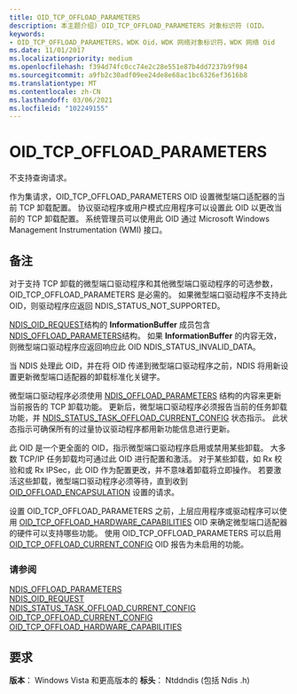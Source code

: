 ```yaml
---
title: OID_TCP_OFFLOAD_PARAMETERS
description: 本主题介绍) OID_TCP_OFFLOAD_PARAMETERS 对象标识符 (OID。
keywords:
- OID_TCP_OFFLOAD_PARAMETERS，WDK Oid，WDK 网络对象标识符，WDK 网络 Oid
ms.date: 11/01/2017
ms.localizationpriority: medium
ms.openlocfilehash: f394d74fc0cc74e2c28e551e87b4dd7237b9f984
ms.sourcegitcommit: a9fb2c30adf09ee24de8e68ac1bc6326ef3616b8
ms.translationtype: MT
ms.contentlocale: zh-CN
ms.lasthandoff: 03/06/2021
ms.locfileid: "102249155"
---
```

# <a name="oid_tcp_offload_parameters"></a>OID_TCP_OFFLOAD_PARAMETERS

不支持查询请求。

作为集请求，OID_TCP_OFFLOAD_PARAMETERS OID 设置微型端口适配器的当前 TCP 卸载配置。 协议驱动程序或用户模式应用程序可以设置此 OID 以更改当前的 TCP 卸载配置。 系统管理员可以使用此 OID 通过 Microsoft Windows Management Instrumentation (WMI) 接口。

## <a name="remarks"></a>备注

对于支持 TCP 卸载的微型端口驱动程序和其他微型端口驱动程序的可选参数，OID_TCP_OFFLOAD_PARAMETERS 是必需的。 如果微型端口驱动程序不支持此 OID，则驱动程序应返回 NDIS_STATUS_NOT_SUPPORTED。

[NDIS_OID_REQUEST](/windows-hardware/drivers/ddi/oidrequest/ns-oidrequest-ndis_oid_request)结构的 **InformationBuffer** 成员包含 [NDIS_OFFLOAD_PARAMETERS](/windows-hardware/drivers/ddi/ntddndis/ns-ntddndis-_ndis_offload_parameters)结构。 如果 **InformationBuffer** 的内容无效，则微型端口驱动程序应返回响应此 OID NDIS_STATUS_INVALID_DATA。

当 NDIS 处理此 OID，并在将 OID 传递到微型端口驱动程序之前，NDIS 将用新设置更新微型端口适配器的卸载标准化关键字。

微型端口驱动程序必须使用 [NDIS_OFFLOAD_PARAMETERS](/windows-hardware/drivers/ddi/ntddndis/ns-ntddndis-_ndis_offload_parameters) 结构的内容来更新当前报告的 TCP 卸载功能。 更新后，微型端口驱动程序必须报告当前的任务卸载功能，并 [NDIS_STATUS_TASK_OFFLOAD_CURRENT_CONFIG](ndis-status-task-offload-current-config.md) 状态指示。 此状态指示可确保所有的过量协议驱动程序都用新功能信息进行更新。

此 OID 是一个更全面的 OID，指示微型端口驱动程序启用或禁用某些卸载。 大多数 TCP/IP 任务卸载均可通过此 OID 进行配置和激活。 对于某些卸载，如 Rx 校验和或 Rx IPSec，此 OID 作为配置更改，并不意味着卸载将立即操作。 若要激活这些卸载，微型端口驱动程序必须等待，直到收到 [OID_OFFLOAD_ENCAPSULATION](oid-offload-encapsulation.md) 设置的请求。

设置 OID_TCP_OFFLOAD_PARAMETERS 之前，上层应用程序或驱动程序可以使用 [OID_TCP_OFFLOAD_HARDWARE_CAPABILITIES](oid-tcp-offload-hardware-capabilities.md) OID 来确定微型端口适配器的硬件可以支持哪些功能。 使用 OID_TCP_OFFLOAD_PARAMETERS 可以启用 [OID_TCP_OFFLOAD_CURRENT_CONFIG](oid-tcp-offload-current-config.md) OID 报告为未启用的功能。

### <a name="see-also"></a>请参阅

[NDIS_OFFLOAD_PARAMETERS](/windows-hardware/drivers/ddi/ntddndis/ns-ntddndis-_ndis_offload_parameters)  
[NDIS_OID_REQUEST](/windows-hardware/drivers/ddi/oidrequest/ns-oidrequest-ndis_oid_request)  
[NDIS_STATUS_TASK_OFFLOAD_CURRENT_CONFIG](ndis-status-task-offload-current-config.md)  
[OID_TCP_OFFLOAD_CURRENT_CONFIG](oid-tcp-offload-current-config.md)  
[OID_TCP_OFFLOAD_HARDWARE_CAPABILITIES](oid-tcp-offload-hardware-capabilities.md)

## <a name="requirements"></a>要求

**版本**： Windows Vista 和更高版本的 **标头**： Ntddndis (包括 Ndis .h) 

